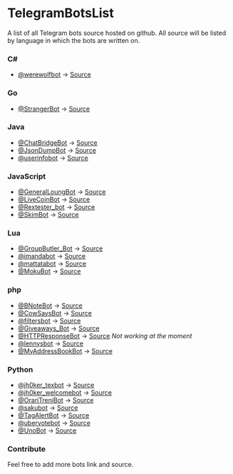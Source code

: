 # TelegramBotsList
A list of all Telegram bots source hosted on github.
All source will be listed by language in which the bots are written on.

### C#
 - [@werewolfbot](https://telegram.me/werewolfbot) -> [Source](https://github.com/parabola949/Werewolf)

### Go
 - [@StrangerBot](https://telegram.me/strangerbot) -> [Source](https://github.com/Machiel/strangerbot)

### Java
 - [@ChatBridgeBot](https://telegram.me/ChatBridgeBot) -> [Source](https://github.com/nadam/chatbridgebot)
 - [@JsonDumpBot](https://Telegram.me/JsonDumpBot) -> [Source](https://github.com/nadam/jsondumpbot)
 - [@userinfobot](https://telegram.me/userinfobot) -> [Source](https://github.com/nadam/userinfobot)

### JavaScript
 - [@GeneralLoungBot](https://telegram.me/generalloungebot) -> [Source](https://github.com/6697/secretlounge)
 - [@LiveCoinBot](https://telegram.me/LiveCoinBot) -> [Source](https://github.com/kamikazechaser/LiveCoinBot)
 - [@Rextester_bot](https://telegram.me/Rextester_bot) -> [Source](https://bitbucket.org/GingerPlusPlus/rextester-bot/src)
 - [@SkimBot](https://telegram.me/skimbot) -> [Source](https://github.com/kamikazechaser/SkimBot)

### Lua
 - [@GroupButler_Bot](https://telegram.me/GroupButler_Bot) -> [Source](https://github.com/RememberTheAir/GroupButler)
 - [@imandabot](https://telegram.me/imandabot) -> [Source](https://github.com/Imandaneshi/jack-telegram-bot)
 - [@mattatabot](https://telegram.me/mattatabot) -> [Source](https://github.com/matthewhesketh/mattata)
 - [@MokuBot](https://telegram.me/MokuBot) -> [Source](https://github.com/topkecleon/otouto/tree/master)

### php
 - [@BNoteBot](https://telegram.me/BNoteBot) -> [Source](https://github.com/franci22/BNoteBot)
 - [@CowSaysBot](https://telegram.me/CowSaysBot) -> [Source](https://github.com/danog/cowsaysbot)
 - [@filtersbot](https://telegram.me/filtersbot) -> [Source](https://github.com/danog/filtersbot)
 - [@Giveaways_Bot](https://telegram.me/giveaways_bot) -> [Source](https://github.com/DanySpin97/GiveawaysBot)
 - [@HTTPResponseBot](https://telegram.me/HTTPResponseBot) -> [Source](https://github.com/franci22/httpresponsebot) *Not working at the moment*
 - [@lennysbot](https://telegram.me/lennysbot) -> [Source](https://github.com/danog/lennysbot)
 - [@MyAddressBookBot](https://telegram.me/MyAddressBookBot) -> [Source](https://github.com/DanySpin97/GiveawaysBot)

### Python
 - [@jh0ker_texbot](https://telegram.me/jh0ker_texbot) -> [Source](https://github.com/jh0ker/texbot)
 - [@jh0ker_welcomebot](https://telegram.me/jh0ker_welcomebot) -> [Source](https://github.com/jh0ker/welcomebot)
 - [@OrariTreniBot](https://telegram.me/OrariTreniBot) -> [Source](https://github.com/MarcoBuster/OrarioTreniBot)
 - [@sakubot](https://telegram.me/sakubot) -> [Source](https://github.com/luksireiku/polaris)
 - [@TagAlertBot](https://telegram.me/TagAlertBot) -> [Source](https://github.com/pitasi/TagAlertBot)
 - [@ubervotebot](https://telegram.me/ubervotebot) -> [Source](https://github.com/haselkern/ubervotebot)
 - [@UnoBot](https://telegram.me/UnoBot) -> [Source](https://github.com/jh0ker/mau_mau_bot)

### Contribute
Feel free to add more bots link and source.
